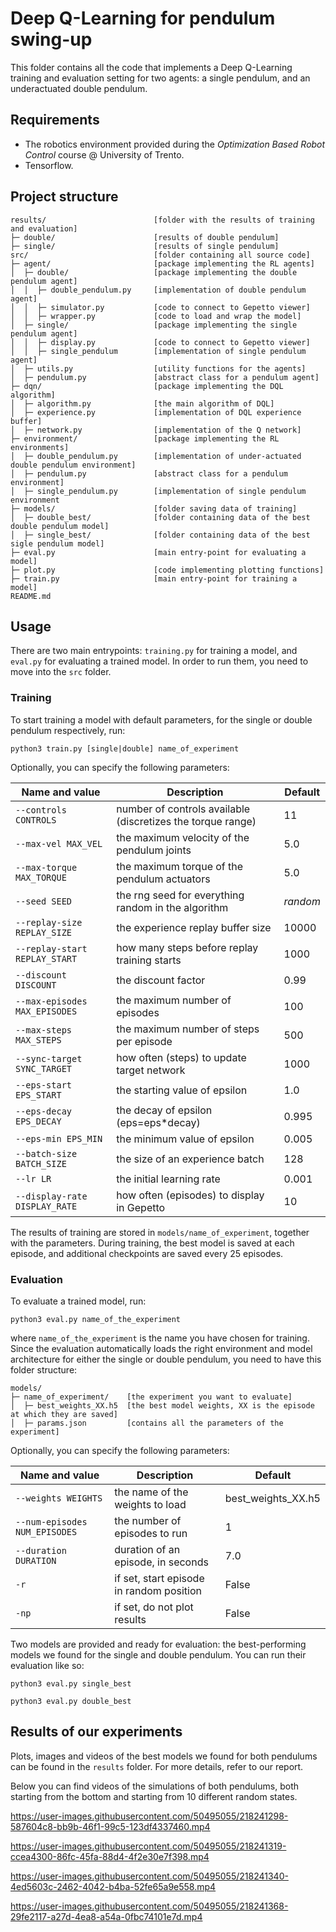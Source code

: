 # Deep Q-Learning for pendulum swing-up

This folder contains all the code that implements a Deep Q-Learning training and evaluation setting for two agents: a single pendulum, and an underactuated double pendulum.

## Requirements
- The robotics environment provided during the _Optimization Based Robot Control_ course @ University of Trento.
- Tensorflow.

## Project structure
```
results/                        [folder with the results of training and evaluation]
├─ double/                      [results of double pendulum]
├─ single/                      [results of single pendulum]
src/                            [folder containing all source code]
├─ agent/                       [package implementing the RL agents]
│  ├─ double/                   [package implementing the double pendulum agent]
│  │  ├─ double_pendulum.py     [implementation of double pendulum agent]
│  │  ├─ simulator.py           [code to connect to Gepetto viewer]
│  │  ├─ wrapper.py             [code to load and wrap the model]
│  ├─ single/                   [package implementing the single pendulum agent]
│  │  ├─ display.py             [code to connect to Gepetto viewer]
│  │  ├─ single_pendulum        [implementation of single pendulum agent]
│  ├─ utils.py                  [utility functions for the agents]
│  ├─ pendulum.py               [abstract class for a pendulum agent]
├─ dqn/                         [package implementing the DQL algorithm]
│  ├─ algorithm.py              [the main algorithm of DQL]
│  ├─ experience.py             [implementation of DQL experience buffer]
│  ├─ network.py                [implementation of the Q network]
├─ environment/                 [package implementing the RL environments]
│  ├─ double_pendulum.py        [implementation of under-actuated double pendulum environment]
│  ├─ pendulum.py               [abstract class for a pendulum environment]
│  ├─ single_pendulum.py        [implementation of single pendulum environment
├─ models/                      [folder saving data of training]
│  ├─ double_best/              [folder containing data of the best double pendulum model]
│  ├─ single_best/              [folder containing data of the best sigle pendulum model]
├─ eval.py                      [main entry-point for evaluating a model]
├─ plot.py                      [code implementing plotting functions]
├─ train.py                     [main entry-point for training a model]
README.md                       
```
## Usage
There are two main entrypoints: `training.py` for training a model, and `eval.py` for evaluating a trained model. In order to run them, you need to move into the `src` folder.

### Training
To start training a model with default parameters, for the single or double pendulum respectively, run:
```
python3 train.py [single|double] name_of_experiment
```
Optionally, you can specify the following parameters:


| Name and value                | Description                                                 | Default  |
|-------------------------------|-------------------------------------------------------------|----------|
| `--controls CONTROLS`         | number of controls available (discretizes the torque range) | 11       |
| `--max-vel MAX_VEL`           | the maximum velocity of the pendulum joints                 | 5.0      |
| `--max-torque MAX_TORQUE`     | the maximum torque of the pendulum actuators                | 5.0      |
| `--seed SEED`                 | the rng seed for everything random in the algorithm         | *random* |
| `--replay-size REPLAY_SIZE`   | the experience replay buffer size                           | 10000    |
| `--replay-start REPLAY_START` | how many steps before replay training starts                | 1000     |
| `--discount DISCOUNT`         | the discount factor                                         | 0.99     |
| `--max-episodes MAX_EPISODES` | the maximum number of episodes                              | 100      |
| `--max-steps MAX_STEPS`       | the maximum number of steps per episode                     | 500      |
| `--sync-target SYNC_TARGET`   | how often (steps) to update target network                  | 1000     |
| `--eps-start EPS_START`       | the starting value of epsilon                               | 1.0      |
| `--eps-decay EPS_DECAY`       | the decay of epsilon (eps=eps*decay)                        | 0.995    |
| `--eps-min EPS_MIN`           | the minimum value of epsilon                                | 0.005    |
| `--batch-size BATCH_SIZE`     | the size of an experience batch                             | 128      |
| `--lr LR`                     | the initial learning rate                                   | 0.001    |
| `--display-rate DISPLAY_RATE` | how often (episodes) to display in Gepetto                  | 10       |

The results of training are stored in `models/name_of_experiment`, together with the parameters. During training, the best model is saved at each episode, and additional checkpoints are saved every 25 episodes.

### Evaluation
To evaluate a trained model, run:
```
python3 eval.py name_of_the_experiment
```
where `name_of_the_experiment` is the name you have chosen for training. Since the evaluation automatically loads the right environment and model architecture for either the single or double pendulum, you need to have this folder structure:
```
models/
├─ name_of_experiment/    [the experiment you want to evaluate]
│  ├─ best_weights_XX.h5  [the best model weights, XX is the episode at which they are saved]
│  ├─ params.json         [contains all the parameters of the experiment]
```
Optionally, you can specify the following parameters:

| Name and value                | Description                              | Default            |
|-------------------------------|------------------------------------------|--------------------|
| `--weights WEIGHTS`           | the name of the weights to load          | best_weights_XX.h5 |
| `--num-episodes NUM_EPISODES` | the number of episodes to run            | 1                  |
| `--duration DURATION`         | duration of an episode, in seconds       | 7.0                |
| `-r`                          | if set, start episode in random position | False              |
| `-np`                         | if set, do not plot results              | False              |

Two models are provided and ready for evaluation: the best-performing models we found for the single and double pendulum. You can run their evaluation like so:
```
python3 eval.py single_best
```
```
python3 eval.py double_best
```

## Results of our experiments
Plots, images and videos of the best models we found for both pendulums can be found in the `results` folder. For more details, refer to our report.

Below you can find videos of the simulations of both pendulums, both starting from the bottom and starting from 10 different random states.

https://user-images.githubusercontent.com/50495055/218241298-587604c8-bb9b-46f1-99c5-123df4337460.mp4

https://user-images.githubusercontent.com/50495055/218241319-ccea4300-86fc-45fa-88d4-4f2e30e7f398.mp4

https://user-images.githubusercontent.com/50495055/218241340-4ed5603c-2462-4042-b4ba-52fe65a9e558.mp4

https://user-images.githubusercontent.com/50495055/218241368-29fe2117-a27d-4ea8-a54a-0fbc74101e7d.mp4
